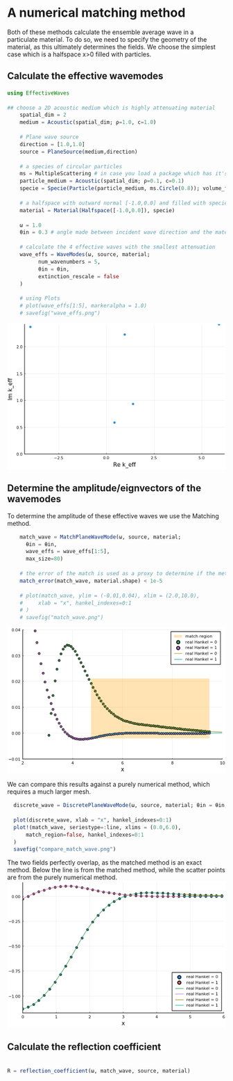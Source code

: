 # A numerical matching method
Both of these methods calculate the ensemble average wave in a particulate material. To do so, we need to specify the geometry of the material, as this ultimately determines the fields. We choose the simplest case which is a halfspace x>0 filled with particles.

## Calculate the effective wavemodes
```julia
using EffectiveWaves

## choose a 2D acoustic medium which is highly attenuating material
    spatial_dim = 2
    medium = Acoustic(spatial_dim; ρ=1.0, c=1.0)

    # Plane wave source
    direction = [1.0,1.0]
    source = PlaneSource(medium,direction)

    # a species of circular particles
    ms = MultipleScattering # in case you load a package which has it's own definition of Circle.
    particle_medium = Acoustic(spatial_dim; ρ=0.1, c=0.1)
    specie = Specie(Particle(particle_medium, ms.Circle(0.8)); volume_fraction = 0.25)

    # a halfspace with outward normal [-1.0,0.0] and filled with specie
    material = Material(Halfspace([-1.0,0.0]), specie)

    ω = 1.0
    θin = 0.3 # angle made between incident wave direction and the material boundary

    # calculate the 4 effective waves with the smallest attenuation
    wave_effs = WaveModes(ω, source, material;
          num_wavenumbers = 5,
          θin = θin,
          extinction_rescale = false
    )

    # using Plots
    # plot(wave_effs[1:5], markeralpha = 1.0)
    # savefig("wave_effs.png")
```
![Many effective wavenumbers](wave_effs.png)

## Determine the amplitude/eignvectors of the wavemodes

To determine the amplitude of these effective waves we use the Matching method.
```julia
    match_wave = MatchPlaneWaveMode(ω, source, material;
      θin = θin,
      wave_effs = wave_effs[1:5],
      max_size=80)

    # the error of the match is used as a proxy to determine if the method converged. That is, the match_error is the difference between a sum of the effective waves and a discrete solution.
    match_error(match_wave, material.shape) < 1e-5

    # plot(match_wave, ylim = (-0.01,0.04), xlim = (2.0,10.0),
    #     xlab = "x", hankel_indexes=0:1
    # )
    # savefig("match_wave.png")
```
![The matched wave field](match_wave.png)

We can compare this results against a purely numerical method, which requires a much larger mesh.
```julia
  discrete_wave = DiscretePlaneWaveMode(ω, source, material; θin = θin, max_size=700)

  plot(discrete_wave, xlab = "x", hankel_indexes=0:1)
  plot!(match_wave, seriestype=:line, xlims = (0.0,6.0),
      match_region=false, hankel_indexes=0:1
  )
  savefig("compare_match_wave.png")
```
The two fields perfectly overlap, as the matched method is an exact method. Below the line is from the matched method, while the scatter points are from the purely numerical method.
![Compare matched and discrete field](compare_match_wave.png)

## Calculate the reflection coefficient
```julia

R = reflection_coefficient(ω, match_wave, source, material)
```
